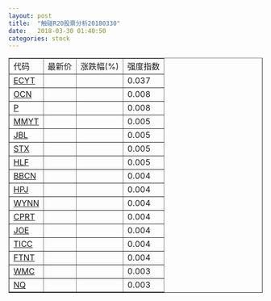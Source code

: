```yaml
---
layout: post
title:  "触碰R20股票分析20180330"
date:   2018-03-30 01:40:50
categories: stock
---
```

<script type="text/javascript">
var stockList = []
stockList.push('gb_ecyt');
stockList.push('gb_ocn');
stockList.push('gb_p');
stockList.push('gb_mmyt');
stockList.push('gb_jbl');
stockList.push('gb_stx');
stockList.push('gb_hlf');
stockList.push('gb_bbcn');
stockList.push('gb_hpj');
stockList.push('gb_wynn');
stockList.push('gb_cprt');
stockList.push('gb_joe');
stockList.push('gb_ticc');
stockList.push('gb_ftnt');
stockList.push('gb_wmc');
stockList.push('gb_nq');
</script>

<table border="1">
 <tr>
 <td>代码</td>
  <td>最新价</td>
  <td>涨跌幅(%)</td>
 <td>强度指数</td>
</tr>
  <tr id="ecyt"><td><a href="http://stock.finance.sina.com.cn/usstock/quotes/ECYT.html" target="_blank">ECYT</a></td><td></td><td></td><td>0.037</td></tr>
  <tr id="ocn"><td><a href="http://stock.finance.sina.com.cn/usstock/quotes/OCN.html" target="_blank">OCN</a></td><td></td><td></td><td>0.008</td></tr>
  <tr id="p"><td><a href="http://stock.finance.sina.com.cn/usstock/quotes/P.html" target="_blank">P</a></td><td></td><td></td><td>0.008</td></tr>
  <tr id="mmyt"><td><a href="http://stock.finance.sina.com.cn/usstock/quotes/MMYT.html" target="_blank">MMYT</a></td><td></td><td></td><td>0.005</td></tr>
  <tr id="jbl"><td><a href="http://stock.finance.sina.com.cn/usstock/quotes/JBL.html" target="_blank">JBL</a></td><td></td><td></td><td>0.005</td></tr>
  <tr id="stx"><td><a href="http://stock.finance.sina.com.cn/usstock/quotes/STX.html" target="_blank">STX</a></td><td></td><td></td><td>0.005</td></tr>
  <tr id="hlf"><td><a href="http://stock.finance.sina.com.cn/usstock/quotes/HLF.html" target="_blank">HLF</a></td><td></td><td></td><td>0.005</td></tr>
  <tr id="bbcn"><td><a href="http://stock.finance.sina.com.cn/usstock/quotes/BBCN.html" target="_blank">BBCN</a></td><td></td><td></td><td>0.004</td></tr>
  <tr id="hpj"><td><a href="http://stock.finance.sina.com.cn/usstock/quotes/HPJ.html" target="_blank">HPJ</a></td><td></td><td></td><td>0.004</td></tr>
  <tr id="wynn"><td><a href="http://stock.finance.sina.com.cn/usstock/quotes/WYNN.html" target="_blank">WYNN</a></td><td></td><td></td><td>0.004</td></tr>
  <tr id="cprt"><td><a href="http://stock.finance.sina.com.cn/usstock/quotes/CPRT.html" target="_blank">CPRT</a></td><td></td><td></td><td>0.004</td></tr>
  <tr id="joe"><td><a href="http://stock.finance.sina.com.cn/usstock/quotes/JOE.html" target="_blank">JOE</a></td><td></td><td></td><td>0.004</td></tr>
  <tr id="ticc"><td><a href="http://stock.finance.sina.com.cn/usstock/quotes/TICC.html" target="_blank">TICC</a></td><td></td><td></td><td>0.004</td></tr>
  <tr id="ftnt"><td><a href="http://stock.finance.sina.com.cn/usstock/quotes/FTNT.html" target="_blank">FTNT</a></td><td></td><td></td><td>0.004</td></tr>
  <tr id="wmc"><td><a href="http://stock.finance.sina.com.cn/usstock/quotes/WMC.html" target="_blank">WMC</a></td><td></td><td></td><td>0.003</td></tr>
  <tr id="nq"><td><a href="http://stock.finance.sina.com.cn/usstock/quotes/NQ.html" target="_blank">NQ</a></td><td></td><td></td><td>0.003</td></tr>
</table>
